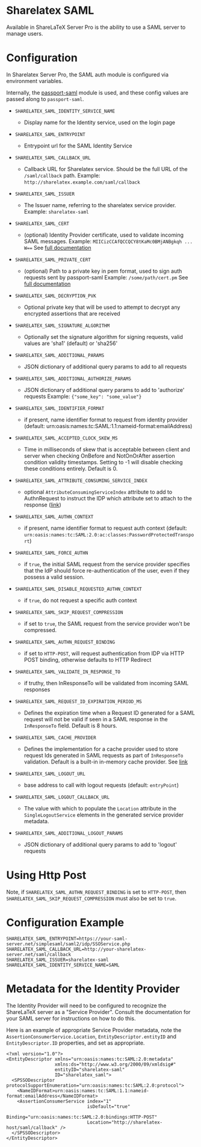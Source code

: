 # Sharelatex SAML

Available in ShareLaTeX Server Pro is the ability to use a SAML server to manage users.



# Configuration

In Sharelatex Server Pro, the SAML auth module is configured via environment variables.

Internally, the [passport-saml](https://github.com/bergie/passport-saml) module is used, and these config values are passed along to `passport-saml`.


- `SHARELATEX_SAML_IDENTITY_SERVICE_NAME`
    * Display name for the Identity service, used on the login page

- `SHARELATEX_SAML_ENTRYPOINT`
    * Entrypoint url for the SAML Identity Service
	
- `SHARELATEX_SAML_CALLBACK_URL`
    * Callback URL for Sharelatex service. Should be the full URL of the `/saml/callback` path.
      Example: `http://sharelatex.example.com/saml/callback`

- `SHARELATEX_SAML_ISSUER`
    * The Issuer name, referring to the sharelatex service provider.
      Example: `sharelatex-saml`

- `SHARELATEX_SAML_CERT`
    * (optional) Identity Provider certificate, used to validate incoming SAML messages.
	  Example: `MIICizCCAfQCCQCY8tKaMc0BMjANBgkqh ... W==`
	  See [full documentation](https://github.com/bergie/passport-saml/blob/master/README.md#security-and-signatures)

- `SHARELATEX_SAML_PRIVATE_CERT`
    * (optional) Path to a private key in pem format, used to sign auth requests sent by passport-saml
	  Example: `/some/path/cert.pm`
	  See [full documentation](https://github.com/bergie/passport-saml/blob/master/README.md#security-and-signatures)

- `SHARELATEX_SAML_DECRYPTION_PVK`
    * Optional private key that will be used to attempt to decrypt any encrypted assertions that are received

- `SHARELATEX_SAML_SIGNATURE_ALGORITHM`
    * Optionally set the signature algorithm for signing requests,
	  valid values are 'sha1' (default) or 'sha256'

- `SHARELATEX_SAML_ADDITIONAL_PARAMS`
    * JSON dictionary of additional query params to add to all requests

- `SHARELATEX_SAML_ADDITIONAL_AUTHORIZE_PARAMS`
    * JSON dictionary of additional query params to add to 'authorize' requests
	  Example: ` {"some_key": "some_value"} `

- `SHARELATEX_SAML_IDENTIFIER_FORMAT`
    * if present, name identifier format to request from identity provider (default: urn:oasis:names:tc:SAML:1.1:nameid-format:emailAddress)
	
- `SHARELATEX_SAML_ACCEPTED_CLOCK_SKEW_MS`
    * Time in milliseconds of skew that is acceptable between client and server when checking OnBefore and NotOnOrAfter assertion
	  condition validity timestamps. Setting to -1 will disable checking these conditions entirely. Default is 0.

- `SHARELATEX_SAML_ATTRIBUTE_CONSUMING_SERVICE_INDEX`
    * optional `AttributeConsumingServiceIndex` attribute to add to AuthnRequest to instruct the IDP which attribute set to attach
	  to the response ([link](http://blog.aniljohn.com/2014/01/data-minimization-front-channel-saml-attribute-requests.html))

- `SHARELATEX_SAML_AUTHN_CONTEXT`
    * if present, name identifier format to request auth context
	  (default: `urn:oasis:names:tc:SAML:2.0:ac:classes:PasswordProtectedTransport`)

- `SHARELATEX_SAML_FORCE_AUTHN `
    * if `true`, the initial SAML request from the service provider specifies that the IdP should force re-authentication of the user,
	  even if they possess a valid session.

- `SHARELATEX_SAML_DISABLE_REQUESTED_AUTHN_CONTEXT `
    * if `true`, do not request a specific auth context

- `SHARELATEX_SAML_SKIP_REQUEST_COMPRESSION `
    * if set to `true`, the SAML request from the service provider won't be compressed.

- `SHARELATEX_SAML_AUTHN_REQUEST_BINDING`
    * if set to `HTTP-POST`, will request authentication from IDP via HTTP POST binding, otherwise defaults to HTTP Redirect

- `SHARELATEX_SAML_VALIDATE_IN_RESPONSE_TO`
    * if truthy, then InResponseTo will be validated from incoming SAML responses

- `SHARELATEX_SAML_REQUEST_ID_EXPIRATION_PERIOD_MS`
    * Defines the expiration time when a Request ID generated for a SAML request will not be valid if seen
	  in a SAML response in the `InResponseTo` field.  Default is 8 hours.

- `SHARELATEX_SAML_CACHE_PROVIDER`
    * Defines the implementation for a cache provider used to store request Ids generated in SAML requests as
	  part of `InResponseTo` validation.  Default is a built-in in-memory cache provider.
	  See [link](https://github.com/bergie/passport-saml/blob/master/README.md)

- `SHARELATEX_SAML_LOGOUT_URL`
    * base address to call with logout requests (default: `entryPoint`)

- `SHARELATEX_SAML_LOGOUT_CALLBACK_URL`
    * The value with which to populate the `Location` attribute in the `SingleLogoutService` elements in the generated service provider metadata.

- `SHARELATEX_SAML_ADDITIONAL_LOGOUT_PARAMS`
    * JSON dictionary of additional query params to add to 'logout' requests

# Using Http Post

Note, if `SHARELATEX_SAML_AUTHN_REQUEST_BINDING` is set to `HTTP-POST`, then `SHARELATEX_SAML_SKIP_REQUEST_COMPRESSION` must also be set to `true`.


# Configuration Example

```
SHARELATEX_SAML_ENTRYPOINT=https://your-saml-server.net/simplesaml/saml2/idp/SSOService.php
SHARELATEX_SAML_CALLBACK_URL=http://your-sharelatex-server.net/saml/callback
SHARELATEX_SAML_ISSUER=sharelatex-saml
SHARELATEX_SAML_IDENTITY_SERVICE_NAME=SAML
```



# Metadata for the Identity Provider

The Identity Provider will need to be configured to recognize the ShareLaTeX server as a "Service Provider". Consult the documentation for your SAML server for instructions on how to do this.

Here is an example of appropriate Service Provider metadata, note the `AssertionConsumerService.Location`, `EntityDescriptor.entityID` and `EntityDescriptor.ID` properties, and set as appropriate.

```
<?xml version="1.0"?>
<EntityDescriptor xmlns="urn:oasis:names:tc:SAML:2.0:metadata"
                  xmlns:ds="http://www.w3.org/2000/09/xmldsig#"
                  entityID="sharelatex-saml"
                  ID="sharelatex_saml">
  <SPSSODescriptor protocolSupportEnumeration="urn:oasis:names:tc:SAML:2.0:protocol">
    <NameIDFormat>urn:oasis:names:tc:SAML:1.1:nameid-format:emailAddress</NameIDFormat>
    <AssertionConsumerService index="1"
                              isDefault="true"
                              Binding="urn:oasis:names:tc:SAML:2.0:bindings:HTTP-POST"
                              Location="http://sharelatex-host/saml/callback" />
  </SPSSODescriptor>
</EntityDescriptor>
```

